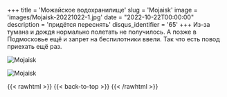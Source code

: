 +++
title = 'Можайское водохранилище'
slug = 'Mojaisk'
image = 'images/Mojaisk-20221022-1.jpg'
date = "2022-10-22T00:00:00"
description = 'придётся переснять'
disqus_identifier = '65'
+++
Из-за тумана и дождя нормально полетать не получилось. А позже в Подмосковье ещё и запрет на беспилотники ввели.
Так что есть повод приехать ещё раз.

![Mojaisk](/images/Mojaisk-20221022-2.jpg)

![Mojaisk](/images/Mojaisk-20221022-3.jpg)

{{< rawhtml >}}
{{< back-to-top >}}
{{< /rawhtml >}}